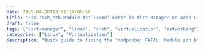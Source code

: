 ```yaml
---
date: 2025-04-28T13:51:18+05:30
title: "Fix 'sch_htb Module Not Found' Error in Virt-Manager on Arch Linux"
draft: false
tags: ["virt-manager", "linux", "arch", "virtualization", "networking"]
categories: ["Linux", "Virtualization"]
description: "Quick guide to fixing the 'modprobe: FATAL: Module sch_htb not found' error in Virt-Manager networking on Arch Linux."
---
```

